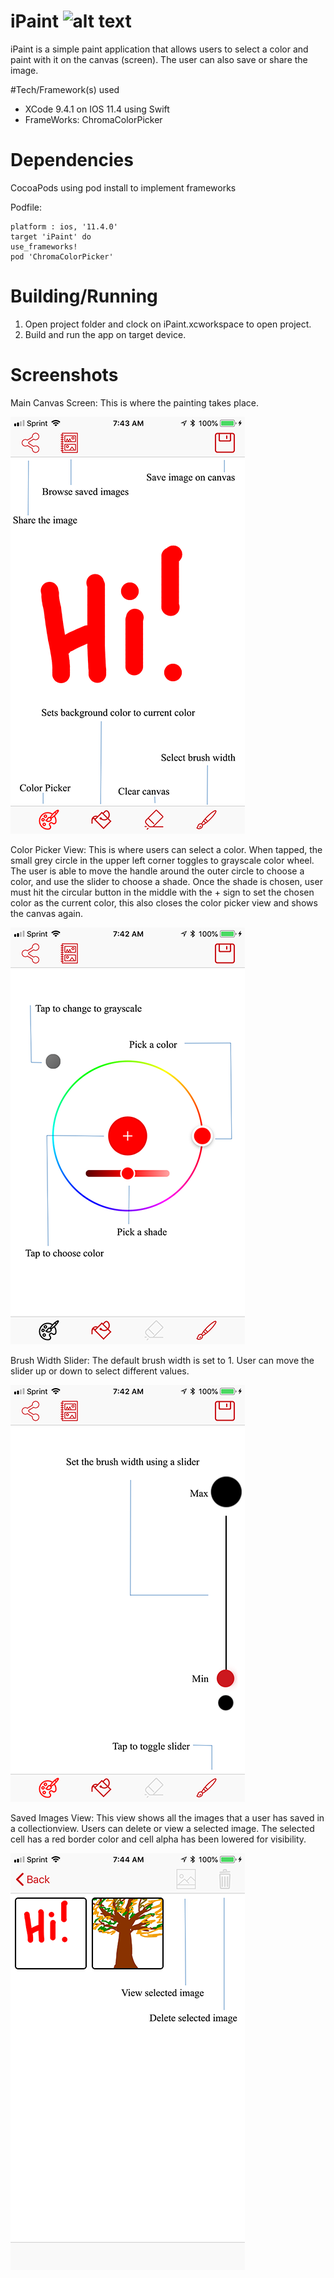 # iPaint ![alt text](https://github.com/Roselai/iPaint/blob/Roselai-readmeImages/Icon-App-60x60%401x.png)

iPaint is a simple paint application that allows users to select a color and paint with it on the canvas (screen). The user can also save or share the image.

#Tech/Framework(s) used
* XCode 9.4.1 on IOS 11.4 using Swift
* FrameWorks: ChromaColorPicker

# Dependencies

CocoaPods using pod install to implement frameworks

Podfile:
```
platform : ios, '11.4.0'
target 'iPaint' do
use_frameworks!
pod 'ChromaColorPicker'
```
# Building/Running
1. Open project folder and clock on iPaint.xcworkspace to open project.
2. Build and run the app on target device.

# Screenshots

Main Canvas Screen: This is where the painting takes place.

![alt text](https://github.com/Roselai/iPaint/blob/master/mainCanvas.png)

Color Picker View: This is where users can select a color. When tapped, the small grey circle in the upper left corner toggles to grayscale color wheel. The user is able to move the handle around the outer circle to choose a color, and use the slider to choose a shade. Once the shade is chosen, user must hit the circular button in the middle with the + sign to set the chosen color as the current color, this also closes the color picker view and shows the canvas again.

![alt text](https://github.com/Roselai/iPaint/blob/master/colorPickerView.PNG)

Brush Width Slider: The default brush width is set to 1. User can move the slider up or down to select different values.

![alt text](https://github.com/Roselai/iPaint/blob/master/brushWidthSlider.png)

Saved Images View: This view shows all the images that a user has saved in a collectionview. Users can delete or view a selected image. The selected cell has a red border color and cell alpha has been lowered for visibility.

![alt text](https://github.com/Roselai/iPaint/blob/master/savedImagesView.png)

